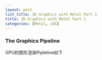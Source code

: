 ```yaml
---
layout: post
list_title: 3D Graphics with Metal Part 1
title: 3D Graphics with Metal Part 1
categories: [Metal, iOS]
---
```


### The Graphics Pipeline

GPU的图形渲染Pipleline如下


